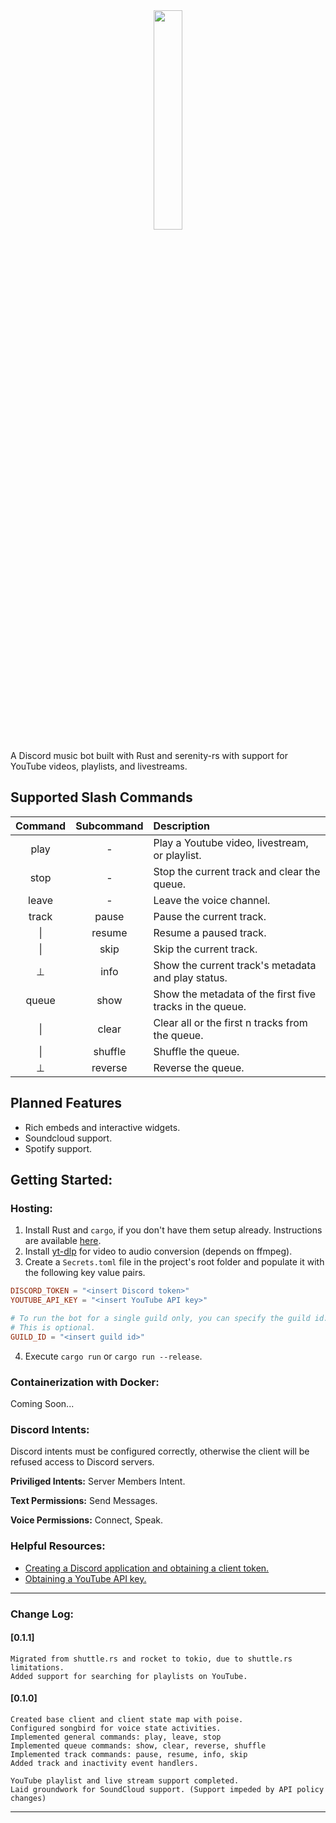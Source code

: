 <center><img
    src="https://drive.google.com/uc?export=view&id=11FaJAxEgXiRspCkQH5X9Nw3-PuWs_fWo"
    width="30%"
/></center>



A Discord music bot built with Rust and serenity-rs with support for YouTube videos, playlists, and livestreams.


## Supported Slash Commands
| Command | Subcommand | Description |
| :---: |  :---:  | :--- |
| play  | -       | Play a Youtube video, livestream, or playlist. |
| stop  | -       | Stop the current track and clear the queue. |
| leave | -       | Leave the voice channel. |
| track | pause   | Pause the current track. |
| \|    | resume  | Resume a paused track. |
| \|    | skip    | Skip the current track. |
|  ⊥    | info    | Show the current track's metadata and play status.|
| queue | show    | Show the metadata of the first five tracks in the queue. |
| \|    | clear   | Clear all or the first n tracks from the queue.|
| \|    | shuffle | Shuffle the queue. |
|  ⊥    | reverse | Reverse the queue. |

## Planned Features
- Rich embeds and interactive widgets.
- Soundcloud support.
- Spotify support.


## Getting Started:

### Hosting:
1. Install Rust and `cargo`, if you don't have them setup already. Instructions are available [here](https://www.rust-lang.org/tools/install).
2. Install [yt-dlp](https://github.com/yt-dlp/yt-dlp) for video to audio conversion (depends on ffmpeg).
3. Create a `Secrets.toml` file in the project's root folder and populate it with the following key value pairs.

```toml
DISCORD_TOKEN = "<insert Discord token>"
YOUTUBE_API_KEY = "<insert YouTube API key>"

# To run the bot for a single guild only, you can specify the guild id.
# This is optional.
GUILD_ID = "<insert guild id>"
```
4. Execute `cargo run` or `cargo run --release`.

### Containerization with Docker:
Coming Soon...

### Discord Intents:
Discord intents must be configured correctly, otherwise the client will be refused access to Discord servers.

**Priviliged Intents:** Server Members Intent.

**Text Permissions:** Send Messages.

**Voice Permissions:** Connect, Speak.


### Helpful Resources:
- [Creating a Discord application and obtaining a client token.](https://discord.com/developers/docs/getting-started)
- [Obtaining a YouTube API key.](https://developers.google.com/youtube/registering_an_application)

---

### Change Log:


#### [0.1.1]

```
Migrated from shuttle.rs and rocket to tokio, due to shuttle.rs limitations.
Added support for searching for playlists on YouTube.
```

#### [0.1.0]

```
Created base client and client state map with poise.
Configured songbird for voice state activities.
Implemented general commands: play, leave, stop
Implemented queue commands: show, clear, reverse, shuffle
Implemented track commands: pause, resume, info, skip
Added track and inactivity event handlers.

YouTube playlist and live stream support completed.
Laid groundwork for SoundCloud support. (Support impeded by API policy changes)
```

---
